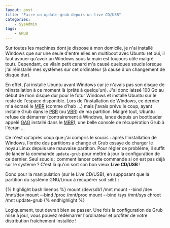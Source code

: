 ```yaml
---
layout: post
title: "Faire un update-grub depuis un live CD/USB"
categories:
    - SysAdmin
tags:
    - GRUB
---
```

Sur toutes les machines dont je dispose à mon domicile, je n'ai installé Windows que sur une seule d'entre elles en multiboot avec Ubuntu (et oui, il faut avouer qu'avoir un Windows sous la main est toujours utile malgré tout). Cependant, ce vilain petit canard m'a causé quelques soucis lorsque j'ai réinstallé mes systèmes sur cet ordinateur (à cause d'un changement de disque dur).

En effet, j'ai installé Ubuntu avant Windows car je n'avais pas son disque de réinstallation à ce moment là (prêté à quelqu'un). J'ai donc laissé 100 Go au début de mon disque dur pour le futur Windows et installé Ubuntu sur le reste de l'espace disponible. Lors de l'installation de Windows, ce dernier m'a écrasé le [MBR][MBR] (comme d'hab ...) mais j'avais prévu le coup, ayant installé Grub dans le [PBR][VBR] (ou [VBR][VBR]) de ma partition. Malgré tout, Ubuntu refuse de démarrer (contrairement à Windows, lancé depuis un bootloader appelé [GAG][GAG] installé dans le [MBR][MBR]), une belle console de récupération Grub à l'écran ...

Ce n'est qu'après coup que j'ai compris le soucis : après l'installation de Windows, l'ordre des partitions a changé et Grub essaye de charger le noyau Linux depuis une mauvaise partition. Pour régler ce problème, il suffit de lancer la commande `update-grub` pour mettre à jour la configuration de ce dernier. Seul soucis : comment lancer cette commande si on est pas déjà sur le système ? C'est là qu'on sort son bon vieux **Live CD/USB** !

Donc pour la manipulation (sur le Live CD/USB), en supposant que la partition du système GNU/Linux à récupérer soit `sdb1` :

{% highlight bash linenos %}
mount /dev/sdb1 /mnt
mount --bind /dev /mnt/dev
mount --bind /proc /mnt/proc
mount --bind /sys /mnt/sys
chroot /mnt
update-grub
{% endhighlight %}

Logiquement, tout devrait bien se passer. Une fois la configuration de Grub mise à jour, vous pouvez redémarrer l'ordinateur et profiter de votre distribution fraîchement installée !

[MBR]: https://en.wikipedia.org/wiki/Master_boot_record
[VBR]: https://en.wikipedia.org/wiki/Volume_boot_record
[GAG]: http://gag.sourceforge.net/
